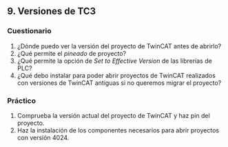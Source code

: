 

## 9. Versiones de TC3 ##
### Cuestionario ###
1. ¿Dónde puedo ver la versión del proyecto de TwinCAT antes de abrirlo?
2. ¿Qué permite el *pineado* de proyecto?
3. ¿Qué permite la opción de *Set to Effective Version* de las librerías de PLC?
4. ¿Qué debo instalar para poder abrir proyectos de TwinCAT realizados con versiones de TwinCAT antiguas si no queremos migrar el proyecto?

### Práctico ###
1. Comprueba la versión actual del proyecto de TwinCAT y haz pin del proyecto.
2. Haz la instalación de los componentes necesarios para abrir proyectos con versión 4024.  